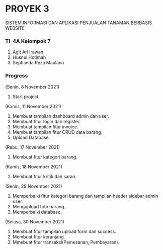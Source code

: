 # PROYEK 3
SISTEM INFORMASI DAN APLIKASI PENJUALAN TANAMAN BERBASIS WEBSITE

### TI-4A Kelompok 7 ###
1. Agit Ari Irawan 
2. Husnul Hotimah
3. Septianda Reza Maulana

### Progress ###
(Senin, 8 November 2021)
1. Start project

(Kamis, 11 November 2021)
1. Membuat tampilan dashboard admin dan user.
2. Membuat fitur login dan register.
3. Membuat tampilan fitur invoice.
4. Membuat tampilan fitur CRUD data barang.
5. Upload Database.

(Rabu, 17 November 2021)
1. Membuat fitur kategori barang.

(Kamis, 18 November 2021)
1. Membuat fitur kritik dan saran.

(Senin, 29 November 2021)
1. Memperbaiki fitur kategori barang dan tampilan header sidebar admin user.
2. Mengupload foto barang.
3. Memperbaiki database.

(Selasa, 30 November 2021)
1. Membuat fitur tampilan upload form dan success.
2. Membuat fitur keranjang.
3. Mmebuat fitur transaksi(Pemesanan, Pembayaran).
